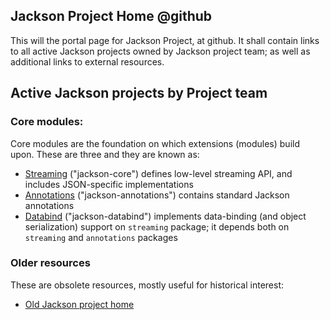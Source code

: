 ## Jackson Project Home @github

This will the portal page for Jackson Project, at github.
It shall contain links to all active Jackson projects owned by Jackson project team;
as well as additional links to external resources.

## Active Jackson projects by Project team

### Core modules:

Core modules are the foundation on which extensions (modules) build upon.
These are three and they are known as:

* [Streaming](../../jackson-core) ("jackson-core") defines low-level streaming API, and includes JSON-specific implementations
* [Annotations](../../jackson-annotations) ("jackson-annotations") contains standard Jackson annotations
* [Databind](../../jackson-databind) ("jackson-databind") implements data-binding (and object serialization) support on `streaming` package; it depends both on `streaming` and `annotations` packages

### Older resources

These are obsolete resources, mostly useful for historical interest:

* [Old Jackson project home](http://jackson.codehaus.org)

